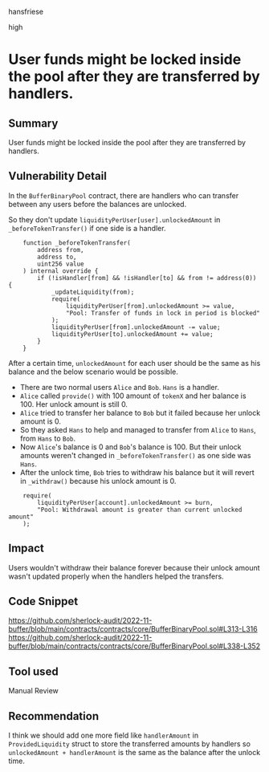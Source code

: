 hansfriese

high

# User funds might be locked inside the pool after they are transferred by handlers.

## Summary
User funds might be locked inside the pool after they are transferred by handlers.

## Vulnerability Detail
In the `BufferBinaryPool` contract, there are handlers who can transfer between any users before the balances are unlocked.

So they don't update `liquidityPerUser[user].unlockedAmount` in `_beforeTokenTransfer()` if one side is a handler.

```solidity
    function _beforeTokenTransfer(
        address from,
        address to,
        uint256 value
    ) internal override {
        if (!isHandler[from] && !isHandler[to] && from != address(0)) {
            _updateLiquidity(from);
            require(
                liquidityPerUser[from].unlockedAmount >= value,
                "Pool: Transfer of funds in lock in period is blocked"
            );
            liquidityPerUser[from].unlockedAmount -= value;
            liquidityPerUser[to].unlockedAmount += value;
        }
    }
```

After a certain time, `unlockedAmount` for each user should be the same as his balance and the below scenario would be possible.

- There are two normal users `Alice` and `Bob`. `Hans` is a handler.
- `Alice` called `provide()` with 100 amount of `tokenX` and her balance is 100. Her unlock amount is still 0.
- `Alice` tried to transfer her balance to `Bob` but it failed because her unlock amount is 0.
- So they asked `Hans` to help and managed to transfer from `Alice` to `Hans`, from `Hans` to `Bob`.
- Now `Alice`'s balance is 0 and `Bob`'s balance is 100. But their unlock amounts weren't changed in `_beforeTokenTransfer()` as one side was `Hans`.
- After the unlock time, `Bob` tries to withdraw his balance but it will revert in `_withdraw()` because his unlock amount is 0.

```solidity
    require(
        liquidityPerUser[account].unlockedAmount >= burn,
        "Pool: Withdrawal amount is greater than current unlocked amount"
    );
```

## Impact
Users wouldn't withdraw their balance forever because their unlock amount wasn't updated properly when the handlers helped the transfers.

## Code Snippet
https://github.com/sherlock-audit/2022-11-buffer/blob/main/contracts/contracts/core/BufferBinaryPool.sol#L313-L316
https://github.com/sherlock-audit/2022-11-buffer/blob/main/contracts/contracts/core/BufferBinaryPool.sol#L338-L352

## Tool used
Manual Review

## Recommendation
I think we should add one more field like `handlerAmount` in `ProvidedLiquidity` struct to store the transferred amounts by handlers so `unlockedAmount + handlerAmount` is the same as the balance after the unlock time.